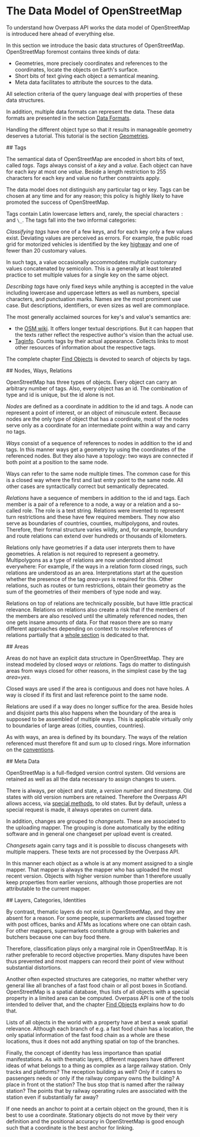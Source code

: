 The Data Model of OpenStreetMap
===============================

To understand how Overpass API works
the data model of OpenStreetMap is introduced here ahead of everything else.

In this section we introduce the basic data structures of OpenStreetMap.
OpenStreetMap foremost contains three kinds of data:

* Geometries, more precisely coordinates and references to the coordinates, locate the objects on Earth's surface.
* Short bits of text giving each object a semantical meaning.
* Meta data facilitates to attribute the sources to the data.

All selection criteria of the query language deal with properties of these data structures.

In addition, multiple data formats can represent the data.
These data formats are presented in the section [Data Formats](../targets/formats.md).

Handling the different object type so that it results in manageable geometry deserves a tutorial.
This tutorial is the section [Geometries](../full_data/osm_types.md).

<a name="tags"/>
## Tags

The semantical data of OpenStreetMap are encoded in short bits of text, called _tags_.
_Tags_ always consist of a _key_ and a _value_.
Each object can have for each _key_ at most one _value_.
Beside a length restriction to 255 characters for each key and value no further constraints apply.

The data model does not distinguish any particular tag or key.
Tags can be chosen at any time and for any reason;
this policy is highly likely to have promoted the success of OpenStreetMap.

Tags contain Latin lowercase letters and, rarely, the special characters `:` and `\_`.
The tags fall into the two informal categories:

_Classifying tags_ have one of a few keys,
and for each key only a few values exist.
Deviating values are perceived as errors.
For example, the public road grid for motorized vehicles is identified by the key [highway](https://taginfo.openstreetmap.org/keys/highway) and one of fewer than 20 customary values.

In such tags, a value occasionally accommodates multiple customary values concatenated by semicolon.
This is a generally at least tolerated practice to set multiple values for a single key on the same object.

_Describing tags_ have only fixed keys
while anything is accepted in the value
including lowercase and uppercase letters as well as numbers, special characters, and punctuation marks.
Names are the most prominent use case.
But descriptions, identifiers, or even sizes as well are commonplace.

The most generally acclaimed sources for key's and value's semantics are:

* the [OSM wiki](https://wiki.openstreetmap.org/wiki/Map_Features).
  It offers longer textual descriptions.
  But it can happen that the texts rather reflect the respective author's vision than the actual use.
* [Taginfo](https://taginfo.openstreetmap.org/).
  Counts tags by their actual appearance.
  Collects links to most other resources of information about the respective tags.

The complete chapter [Find Objects](../criteria/index.md) is devoted to search of objects by tags.

<a name="nwr"/>
## Nodes, Ways, Relations

OpenStreetMap has three types of objects.
Every object can carry an arbitrary number of tags.
Also, every object has an id.
The combination of type and id is unique, but the id alone is not.

_Nodes_ are defined as a coordinate in addition to the id and tags.
A node can represent a point of interest, or an object of minuscule extent.
Because nodes are the only type of object that has a coordinate,
most of the nodes serve only as a coordinate for an intermediate point within a way
and carry no tags.

_Ways_ consist of a sequence of references to nodes in addition to the id and tags.
In this manner ways get a geometry by using the coordinates of the referenced nodes.
But they also have a topology:
two ways are connected if both point at a position to the same node.

Ways can refer to the same node multiple times.
The common case for this is a closed way where the first and last entry point to the same node.
All other cases are syntactically correct but semantically deprecated.

_Relations_ have a sequence of members in addition to the id and tags.
Each member is a pair of a reference to a node, a way or a relation and a so-called role.
The role is a text string.
Relations were invented to represent turn restrictions and these have few required members.
They now also serve as boundaries of countries, counties, multipolygons, and routes.
Therefore, their formal structure varies wildly,
and, for example, boundary and route relations can extend over hundreds or thousands of kilometers.

Relations only have geometries if a data user interprets them to have geometries.
A relation is not required to represent a geometry.
Multipolygons as a type of relations are now understood almost everywhere:
For example, if the ways in a relation form closed rings, such relations are understood as an area.
Interpretations start at the question whether the presence of the tag _area_=_yes_ is required for this.
Other relations, such as routes or turn restrictions, obtain their geometry as the sum of the geometries of their members of type node and way.

Relations on top of relations are technically possible,
but have little practical relevance.
Relations on relations also create a risk that
if the members of the members are also resolved until the ultimately referenced nodes,
then one gets insane amounts of data.
For that reason there are so many different approaches depending on context to resolve references of relations partially
that a [whole section](../full_data/osm_types.md#rels_on_rels) is dedicated to that.

<a name="areas"/>
## Areas

Areas do not have an explicit data structure in OpenStreetMap.
They are instead modeled by closed _ways_ or _relations_.
Tags do matter to distinguish areas from ways closed for other reasons,
in the simplest case by the tag _area_=_yes_.

Closed ways are used if the area is contiguous and does not have holes.
A way is closed if its first and last reference point to the same node.

Relations are used if a way does no longer suffice for the area.
Beside holes and disjoint parts this also happens
when the boundary of the area is supposed to be assembled of multiple ways.
This is applicable virtually only to boundaries of large areas (cities, counties, countries).

As with ways, an area is defined by its boundary.
The ways of the relation referenced must therefore fit and sum up to closed rings.
More information on the [conventions](https://github.com/osmlab/fixing-polygons-in-osm/blob/master/doc/background.md).

<a name="metas"/>
## Meta Data

OpenStreetMap is a full-fledged version control system.
Old versions are retained as well as all the data necessary to assign changes to users.

There is always, per object and state, a _version number_ and _timestamp_.
Old states with old version numbers are retained.
Therefore the Overpass API allows access, via [special methods](../analysis/museum.md), to old states.
But by default, unless a special request is made, it always operates on current data.

In addition, changes are grouped to _changesets_.
These are associated to the uploading mapper.
The grouping is done automatically by the editing software
and in general one changeset per upload event is created.

_Changesets_ again carry tags and it is possible to discuss changesets with multiple mappers.
These texts are not processed by the Overpass API.

In this manner each object as a whole is at any moment assigned to a single mapper.
That mapper is always the mapper who has uploaded the most recent version.
Objects with higher version number than 1 therefore usually keep properties from earlier versions,
although those properties are not attributable to the current mapper.

<a name="declined"/>
## Layers, Categories, Identities

By contrast, thematic layers do not exist in OpenStreetMap,
and they are absent for a reason.
For some people, supermarkets are classed together with post offices, banks and ATMs as locations
where one can obtain cash.
For other mappers, supermarkets constitute a group with bakeries and butchers
because one can buy food there.

Therefore, classification plays only a marginal role in OpenStreetMap.
It is rather preferable to record objective properties.
Many disputes have been thus prevented
and most mappers can record their point of view without substantial distortions.

Another often expected structures are categories,
no matter whether very general like all branches of a fast food chain
or all post boxes in Scotland.
OpenStreetMap is a spatial database,
thus lists of all objects with a special property in a limited area can be computed.
Overpass API is one of the tools intended to deliver that,
and the chapter [Find Objects](../criteria/index.md) explains how to do that.

Lists of all objects in the world with a property have at best a weak spatial relevance.
Although each branch of e.g. a fast food chain has a location,
the only spatial information of the fast food chain as a whole are these locations,
thus it does not add anything spatial on top of the branches.

Finally, the concept of identity has less importance than spatial manifestations.
As with thematic layers, different mappers have different ideas of
what belongs to a thing as complex as a large railway station.
Only tracks and platforms?
The reception building as well?
Only if it caters to passengers needs or only if the railway company owns the building?
A place in front ot the station?
The bus stop that is named after the railway station?
The points that by railway operating rules are associated with the station even if substantially far away?

If one needs an anchor to point at a certain object on the ground,
then it is best to use a coordinate.
Stationary objects do not move by their very definition
and the positional accuracy in OpenStreetMap is good enough
such that a coordinate is the best anchor for linking.
